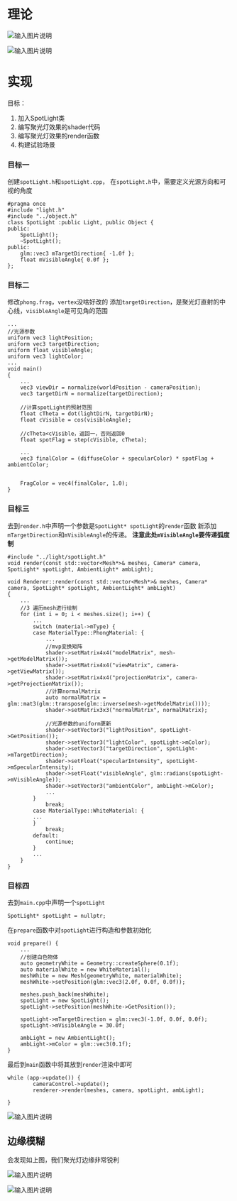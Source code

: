 # 理论

![输入图片说明](/imgs/2024-11-27/ZHfFrb5bSOMsbysr.png)

![输入图片说明](/imgs/2024-11-27/sH5oH5jGIrpeHnfz.png)

# 实现
目标：
1. 加入SpotLight类
2. 编写聚光灯效果的shader代码
3. 编写聚光灯效果的render函数
4. 构建试验场景

### 目标一
创建`spotLight.h`和`spotLight.cpp`，
在`spotLight.h`中，需要定义光源方向和可视的角度
```
#pragma once
#include "light.h"
#include "../object.h"
class SpotLight :public Light, public Object {
public:
	SpotLight();
	~SpotLight();
public:
	glm::vec3 mTargetDirection{ -1.0f };
	float mVisibleAngle{ 0.0f };
};
```
### 目标二
修改`phong.frag`，`vertex`没啥好改的
添加`targetDirection`，是聚光灯直射的中心线，`visibleAngle`是可见角的范围
```
...
//光源参数
uniform vec3 lightPosition;
uniform vec3 targetDirection;
uniform float visibleAngle;
uniform vec3 lightColor;
...
void main()
{
    ...
    vec3 viewDir = normalize(worldPosition - cameraPosition);
    vec3 targetDirN = normalize(targetDirection);

    //计算spotLight的照射范围
    float cTheta = dot(lightDirN, targetDirN);
    float cVisible = cos(visibleAngle);
    
    //cTheta<cVisible，返回一，否则返回0
    float spotFlag = step(cVisible, cTheta);

    ...
    vec3 finalColor = (diffuseColor + specularColor) * spotFlag + ambientColor;


    FragColor = vec4(finalColor, 1.0);
}
```

### 目标三
去到`render.h`中声明一个参数是`SpotLight* spotLight`的`render`函数
新添加`mTargetDirection`和`mVisibleAngle`的传递。
**注意此处`mVisibleAngle`要传递弧度制**
```
#include "../light/spotLight.h"
void render(const std::vector<Mesh*>& meshes, Camera* camera, SpotLight* spotLight, AmbientLight* ambLight);
```
```
void Renderer::render(const std::vector<Mesh*>& meshes, Camera* camera, SpotLight* spotLight, AmbientLight* ambLight)
{
	...
	//3 遍历mesh进行绘制
	for (int i = 0; i < meshes.size(); i++) {
		...
		switch (material->mType) {
		case MaterialType::PhongMaterial: {
			...
			//mvp变换矩阵
			shader->setMatrix4x4("modelMatrix", mesh->getModelMatrix());
			shader->setMatrix4x4("viewMatrix", camera->getViewMatrix());
			shader->setMatrix4x4("projectionMatrix", camera->getProjectionMatrix());
			//计算normalMatrix
			auto normalMatrix = glm::mat3(glm::transpose(glm::inverse(mesh->getModelMatrix())));
			shader->setMatrix3x3("normalMatrix", normalMatrix);

			//光源参数的uniform更新
			shader->setVector3("lightPosition", spotLight->GetPosition());
			shader->setVector3("lightColor", spotLight->mColor);
			shader->setVector3("targetDirection", spotLight->mTargetDirection);
			shader->setFloat("specularIntensity", spotLight->mSpecularIntensity);
			shader->setFloat("visibleAngle", glm::radians(spotLight->mVisibleAngle));
			shader->setVector3("ambientColor", ambLight->mColor);
			...
		}
			break;
		case MaterialType::WhiteMaterial: {
		...
		}
			break;
		default:
			continue;
		}
		...
	}
}
```

### 目标四
去到`main.cpp`中声明一个`spotLight`
```
SpotLight* spotLight = nullptr;
```
在`prepare`函数中对`spotLight`进行构造和参数初始化
```
void prepare() {
    ...
    //创建白色物体
    auto geometryWhite = Geometry::createSphere(0.1f);
    auto materialWhite = new WhiteMaterial();
    meshWhite = new Mesh(geometryWhite, materialWhite);
    meshWhite->setPosition(glm::vec3(2.0f, 0.0f, 0.0f));

    meshes.push_back(meshWhite);
    spotLight = new SpotLight();
    spotLight->setPosition(meshWhite->GetPosition());
    
    spotLight->mTargetDirection = glm::vec3(-1.0f, 0.0f, 0.0f);
    spotLight->mVisibleAngle = 30.0f;

    ambLight = new AmbientLight();
    ambLight->mColor = glm::vec3(0.1f);
}
```
最后到`main`函数中将其放到`render`渲染中即可
```
while (app->update()) {
        cameraControl->update();
        renderer->render(meshes, camera, spotLight, ambLight);

}
```

![输入图片说明](/imgs/2024-11-27/CylqHaNf6bcXBwnx.png)

## 边缘模糊
会发现如上图，我们聚光灯边缘非常锐利

![输入图片说明](/imgs/2024-11-27/A3QPC2F81fnMoXt3.png)

![输入图片说明](/imgs/2024-11-27/O67Qhnqt44J9rya3.png)
<!--stackedit_data:
eyJoaXN0b3J5IjpbNjQyNzY1NzE5LDMwOTg3MTMxOSwtMTkyMT
Q2OTEwNSwxNjYzNjUwNzM3LC0yMDUxNzI3NTg0LC0xNDc1MTI1
OTUxXX0=
-->